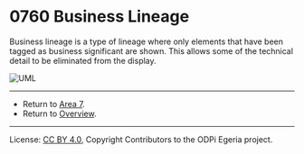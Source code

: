 <!-- SPDX-License-Identifier: CC-BY-4.0 -->
<!-- Copyright Contributors to the ODPi Egeria project 2020. -->


# 0760 Business Lineage

Business lineage is a type of lineage where only elements that have been tagged
as business significant are shown.  This allows
some of the technical detail to be eliminated from the display.

![UML](0760-Business-Lineage.png#pagewidth)


---

* Return to [Area 7](Area-7-models.md).
* Return to [Overview](.).

----
License: [CC BY 4.0](https://creativecommons.org/licenses/by/4.0/),
Copyright Contributors to the ODPi Egeria project.